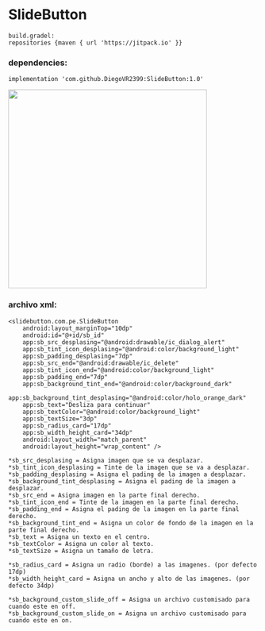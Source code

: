 # SlideButton

    build.gradel:
    repositories {maven { url 'https://jitpack.io' }}
   
### dependencies:
    implementation 'com.github.DiegoVR2399:SlideButton:1.0'
    
<img height="400" src="https://imgur.com/V4dLw61" />

### archivo xml:
    <slidebutton.com.pe.SlideButton
        android:layout_marginTop="10dp"
        android:id="@+id/sb_id"
        app:sb_src_desplasing="@android:drawable/ic_dialog_alert"
        app:sb_tint_icon_desplasing="@android:color/background_light"
        app:sb_padding_desplasing="7dp"
        app:sb_src_end="@android:drawable/ic_delete"
        app:sb_tint_icon_end="@android:color/background_light"
        app:sb_padding_end="7dp"
        app:sb_background_tint_end="@android:color/background_dark"
        app:sb_background_tint_desplasing="@android:color/holo_orange_dark"
        app:sb_text="Desliza para continuar"
        app:sb_textColor="@android:color/background_light"
        app:sb_textSize="3dp"
        app:sb_radius_card="17dp"
        app:sb_width_height_card="34dp"
        android:layout_width="match_parent"
        android:layout_height="wrap_content" />
    
    *sb_src_desplasing = Asigna imagen que se va desplazar.
    *sb_tint_icon_desplasing = Tinte de la imagen que se va a desplazar.
    *sb_padding_desplasing = Asigna el pading de la imagen a desplazar.
    *sb_background_tint_desplasing = Asigna el pading de la imagen a desplazar.
    *sb_src_end = Asigna imagen en la parte final derecho.
    *sb_tint_icon_end = Tinte de la imagen en la parte final derecho.
    *sb_padding_end = Asigna el pading de la imagen en la parte final derecho.
    *sb_background_tint_end = Asigna un color de fondo de la imagen en la parte final derecho.
    *sb_text = Asigna un texto en el centro.
    *sb_textColor = Asigna un color al texto.
    *sb_textSize = Asigna un tamaño de letra.
    
    *sb_radius_card = Asigna un radio (borde) a las imagenes. (por defecto 17dp)
    *sb_width_height_card = Asigna un ancho y alto de las imagenes. (por defecto 34dp)
    
    *sb_background_custom_slide_off = Asigna un archivo customisado para cuando este en off.
    *sb_background_custom_slide_on = Asigna un archivo customisado para cuando este en on.
